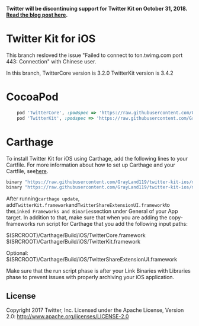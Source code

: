 **Twitter will be discontinuing support for Twitter Kit on October 31, 2018. [Read the blog post here](https://blog.twitter.com/developer/en_us/topics/tools/2018/discontinuing-support-for-twitter-kit-sdk.html).**

# Twitter Kit for iOS

This branch resloved the issue "Failed to connect to ton.twimg.com port 443: Connection" with Chinese user. 

In this branch,
TwitterCore version is 3.2.0
TwitterKit version is 3.4.2

# CocoaPod

```ruby
    pod 'TwitterCore', :podspec => 'https://raw.githubusercontent.com/GrayLand119/twitter-kit-ios/master/TwitterCore/TwitterCore.podspec'
    pod 'TwitterKit', :podspec => 'https://raw.githubusercontent.com/GrayLand119/twitter-kit-ios/master/TwitterKit/TwitterKit.podspec'
```

# Carthage

To install Twitter Kit for iOS using Carthage, add the following lines to your Cartfile. For more information about how to set up Carthage and your Cartfile, see[here](https://github.com/Carthage/Carthage).

```ruby
binary "https://raw.githubusercontent.com/GrayLand119/twitter-kit-ios/master/TwitterCore.json"
binary "https://raw.githubusercontent.com/GrayLand119/twitter-kit-ios/master/TwitterKit.json"
```

After running`carthage update`, add`TwitterKit.framework`and`TwitterShareExtensionUI.framework`to the`Linked Frameworks and Binaries`section under General of your App target. In addition to that, make sure that when you are adding the copy-frameworks run script for Carthage that you add the following input paths:

$(SRCROOT)/Carthage/Build/iOS/TwitterCore.framework
$(SRCROOT)/Carthage/Build/iOS/TwitterKit.framework

Optional:
$(SRCROOT)/Carthage/Build/iOS/TwitterShareExtensionUI.framework

Make sure that the run script phase is after your Link Binaries with Libraries phase to prevent issues with properly archiving your iOS application.

## License

Copyright 2017 Twitter, Inc.
Licensed under the Apache License, Version 2.0: http://www.apache.org/licenses/LICENSE-2.0
